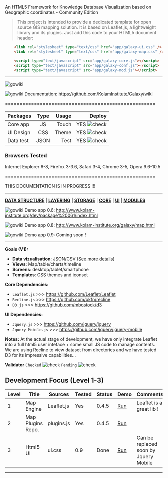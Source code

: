 An HTML5 Framework for Knowledge Database Visualization based on Geographic coordinates - Community Edition

> This project is intended to provide a dedicated template for open source GIS mapping solution. 
> It is based on Leaflet.js, a lightweight library and its plugins. Just add this code to your HTML5 document header:

```html
    <link rel="stylesheet" type="text/css" href="app/galaxy-ui.css" />
    <link rel="stylesheet" type="text/css" href="app/galaxy-map.css" />
```

```html
    <script type="text/javascript" src="app/galaxy-core.js"></script>
    <script type="text/javascript" src="app/galaxy-conf.js"></script>
    <script type="text/javascript" src="app/galaxy-mod.js"></script>
```

***
![gowiki](http://www.kolam-institute.org/images/galaxy1logo.jpg)


![gowiki](http://www.vpul.upenn.edu/gic/images/arrow2.gif)   Documentation: https://github.com/KolamInstitute/Galaxy/wiki


====================================================


| Packages      | Type         | Usage  | Deploy |
| ------------- |:-------------:| -----:|-----:|
| Core app      | JS | Touch | YES ![check](http://www.digium.com/sites/digium/files/icon-green-check.png)|
| UI Design    | CSS      |   Theme | YES ![check](http://www.digium.com/sites/digium/files/icon-green-check.png)|
| Data test | JSON      |    Test | YES ![check](http://www.digium.com/sites/digium/files/icon-green-check.png)|



### Browsers Tested ###
Internet Explorer 6-8, Firefox 3-3.6, Safari 3-4, Chrome 3-5, Opera 9.6-10.5


====================================================

THIS DOCUMENTATION IS IN PROGRESS !!!
* * *
[**DATA STRUCTURE**](https://github.com/KolamInstitute/Galaxy-/wiki/Development-plan) | [**LAYERING**](https://github.com/KolamInstitute/Galaxy-/wiki/Development-plan) | [**STORAGE**](https://github.com/KolamInstitute/Galaxy-/wiki/Development-plan) | [**CORE**](https://github.com/KolamInstitute/Galaxy-/wiki/Development-plan) | [**UI**](https://github.com/KolamInstitute/Galaxy-/wiki/Development-plan) | [**MODULES**](https://github.com/KolamInstitute/Galaxy-/wiki/Development-plan)

![gowiki](http://www.vpul.upenn.edu/gic/images/arrow2.gif)   Demo app 0.6: http://www.kolam-institute.org/dev/package%20061/index.html

![gowiki](http://www.vpul.upenn.edu/gic/images/arrow2.gif)   Demo app 0.8: http://www.kolam-institute.org/galaxy/map.html

![gowiki](http://www.vpul.upenn.edu/gic/images/arrow2.gif)   Demo app 0.9: Coming soon !
* * *
**Goals (V1):**
* **Data vizualisation**: JSON/CSV ([See more details](https://github.com/KolamInstitute/Galaxy-/wiki/GeoJson-specifications))
* **Views**: Map/table/charts/timeline
* **Screens**: desktop/tablet/smartphone
* **Templates**: CSS themes and iconset

**Core Dependencies:**
* `Leaflet.js` >>> https://github.com/Leaflet/Leaflet
* `Recline.js` >>> https://github.com/okfn/recline
* `D3.js` >>> https://github.com/mbostock/d3

**UI Dependencies:**
* `Jquery.js` >>> https://github.com/jquery/jquery
* `Jquery Mobile.js` >>> https://github.com/jquery/jquery-mobile

**Notes:** 
At the actual stage of development, we have only integrate Leaflet into a full html5 user inteface + some small JS code to manage contents. We are using Recline to view dataset from directories and we have tested D3 for its impressive capabilities...

**Validator** 
`Checked` ![check](http://www.digium.com/sites/digium/files/icon-green-check.png)
`Pending` ![check](http://i212.photobucket.com/albums/cc118/gollum-greg/icons/icon_redX.png)

Development Focus (Level 1-3)
-------------------------
<table>
    <thead>
        <tr>
            <th>Level</th>
            <th>Title</th>
            <th>Sources</th>
            <th>Tested</th>
            <th>Status</th>
            <th>Demo</th>
            <th>Comments</th>
        </tr>
    </thead>
    <tbody>
        <tr>
            <td>1</td>
            <td>Map Engine</td>
            <td>Leaflet.js</td>
            <td>Yes</td>
            <td>0.4.5</td>
            <td><a href="#" target="_blank">Run</a></td>
            <td>Leaflet is a great lib !</td>
        </tr>
        <tr>
            <td>2</td>
            <td>Map Plugins Repo.</td>
            <td>plugins.js</td>
            <td>Yes</td>
            <td>0.4.5</td>
            <td><a href="http://archfirst.org/examples/mobile-grid-evaluation/no-framework-html-table" target="_blank">Run</a></td>
            <td></td>
        </tr>
        <tr>
            <td>3</td>
            <td>Html5 UI</td>
            <td>ui.css</td>
            <td>0.9</td>
            <td>Done</td>
            <td><a href="http://archfirst.org/examples/mobile-grid-evaluation/no-framework-html-table-iscroll" target="_blank">Run</a></td>
            <td>Can be replaced soon by Jquery Mobile</td>
        </tr>
        </tr>
    </tbody>
</table>



***
